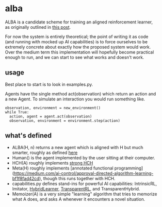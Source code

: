 # alba
ALBA is a candidate scheme for training an aligned reinforcement learner, as originally outlined
in [this post](https://medium.com/ai-control/alba-an-explicit-proposal-for-aligned-ai-17a55f60bbcf).

For now the system is entirely theoretical; the point of writing it as code (and running with mocked up
AI capabilities) is to force ourselves to be extremely concrete about exactly how the proposed system
would work. Over the medium term this implementation will hopefully become practical enough to run,
and we can start to see what works and doesn't work.

## usage

Best place to start is to look in examples.py.

Agents have the single method act(observation) which return an action and a new Agent.
To simulate an interaction you would run something like.

```
observation, environment = new_environment()
while True:
  action, agent = agent.act(observation)
  observation, environment = environment.step(action)
``` 
 
## what's defined

* ALBA(H, n) returns a new agent which is aligned with H but much smarter,
roughly as defined [here](https://medium.com/ai-control/alba-an-explicit-proposal-for-aligned-ai-17a55f60bbcf)
* Human() is the agent implemented by the user sitting at their computer.
* HCH(A) roughly implements [strong HCH](https://medium.com/ai-control/strong-hch-bedb0dc08d4e)
* Meta(H) roughly implements [annotated functional programming]
(https://medium.com/ai-control/approval-directed-algorithm-learning-bf1f8fad42cd), 
though this runs together with HCH.
* capabilities.py defines stand-ins for powerful AI capabilities:
IntrinsicRL, Imitator, [HybridLearner](https://medium.com/ai-control/imitation-rl-613d70146409),
[TransparentRL](https://medium.com/ai-control/the-informed-oversight-problem-1b51b4f66b35),
and TransparentHybrid.
* Memoizer(A) is a very simple "learning" algorithm that tries to memorize what A does,
and asks A whenever it encounters a novel situation.
